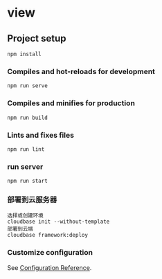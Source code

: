 # view

## Project setup
```
npm install
```

### Compiles and hot-reloads for development
```
npm run serve
```

### Compiles and minifies for production
```
npm run build
```

### Lints and fixes files
```
npm run lint
```

### run server
```
npm run start
```

### 部署到云服务器
```
选择或创建环境
cloudbase init --without-template
部署到云端
cloudbase framework:deploy
```

### Customize configuration
See [Configuration Reference](https://cli.vuejs.org/config/).
